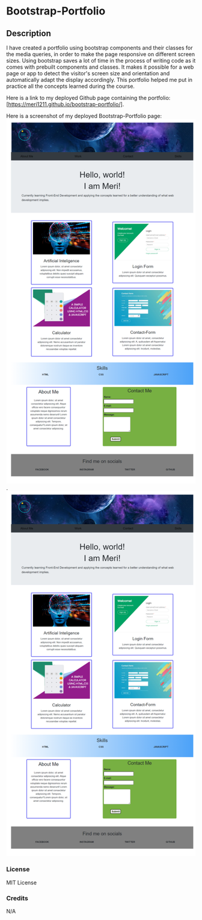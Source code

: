 

# Bootstrap-Portfolio

## Description

I have created a portfolio using bootstrap components and their classes for the media queries, in order to make the page responsive on different screen sizes.
Using bootstrap saves a lot of time in the process of writing code as it comes with prebuilt components and classes. 
It makes it possible for a web page or app to detect the visitor's screen size and orientation and automatically adapt the display accordingly.
This portfolio helped me put in practice all the concepts learned during the course.


Here is a link to my deployed Github page containing the portfolio: [https://meri1211.github.io/bootstrap-portfolio/].

Here is a screenshot of my deployed Bootstrap-Portfolio page: ![alt text](images\portfolioscreenshot.png "Bootstrap-Portfolio").
 ![portfolio screenshot](images\portfolioscreenshot.png "Bootstrap-Portfolio")

### License

MIT License

### Credits

N/A



